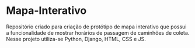# Mapa-Interativo
Repositório criado para criação de protótipo de mapa interativo que possui a funcionalidade de mostrar horários de passagem de caminhões de coleta. Nesse projeto utiliza-se Python, Django, HTML, CSS e JS.
